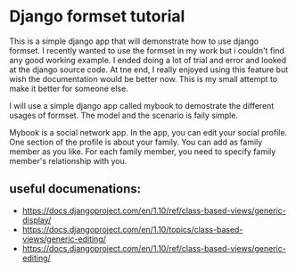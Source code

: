 Django formset tutorial
==================

This is a simple django app that will demonstrate how to use django formset. I recently wanted to use the formset in my work but i couldn't find any good working example. 
I ended doing a lot of trial and error and looked at the django source code. At tne end, I really enjoyed using this feature but wish the documentation would be better now. This is my small attempt to make it better for someone else. 

I will use a simple django app called mybook to demostrate the different usages of formset. The model and the scenario is faily simple. 

Mybook is a social network app. In the app, you can edit your social profile. One section of the profile is about your family. 
You can add as family member as you like. For each family member, you need to specify family member's relationship with you.  
   

useful documenations:
----
* https://docs.djangoproject.com/en/1.10/ref/class-based-views/generic-display/
* https://docs.djangoproject.com/en/1.10/topics/class-based-views/generic-editing/
* https://docs.djangoproject.com/en/1.10/ref/class-based-views/generic-editing/

